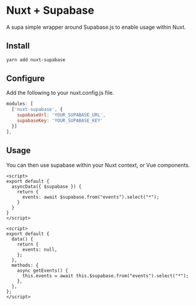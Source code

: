 # Nuxt + Supabase

A supa simple wrapper around Supabase.js to enable usage within Nuxt.

## Install

```bash
yarn add nuxt-supabase
```

## Configure

Add the following to your nuxt.config.js file.

```js
modules: [
  ['nuxt-supabase', {
    supabaseUrl: 'YOUR_SUPABASE_URL',
    supabaseKey: 'YOUR_SUPABASE_KEY'
  }]
],
```

## Usage

You can then use supabase within your Nuxt context, or Vue components.

```vue
<script>
export default {
  asyncData({ $supabase }) {
    return {
      events: await $supabase.from("events").select("*");
    }
  }
}
</script>

<script>
export default {
  data() {
    return {
      events: null,
    };
  },
  methods: {
    async getEvents() {
      this.events = await this.$supabase.from("events").select("*");
    },
  },
};
</script>
```
